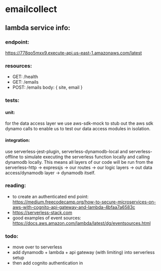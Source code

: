 # emailcollect

## lambda service info:

### endpoint:

https://778qo5mxx9.execute-api.us-east-1.amazonaws.com/latest

### resources:

 * GET: /health
 * GET: /emails
 * POST: /emails body: { site, email }


### tests:

#### unit:

for the data access layer we use aws-sdk-mock to stub out the aws sdk dynamo calls to enable us to test our data access modules in isolation.

#### integration:

use serverless-jest-plugin, serverless-dynamodb-local and serverless-offline to simulate executing the serverless function locally and calling dynamodb locally. This means all layers of our code will be run from the serverless-http -> expressjs -> our routes -> our logic layers -> out data access/dynamodb layer -> dynamodb itself.

### reading:

 * to create an authenticated end point: https://medium.freecodecamp.org/how-to-secure-microservices-on-aws-with-cognito-api-gateway-and-lambda-4bfaa7a6583c
 * https://serverless-stack.com
 * good examples of event sources: https://docs.aws.amazon.com/lambda/latest/dg/eventsources.html

### todo:

 * move over to serverless
 * add dynamodb + lambda + api gateway (with limiting) into serverless setup
 * then add cognito authentication in
